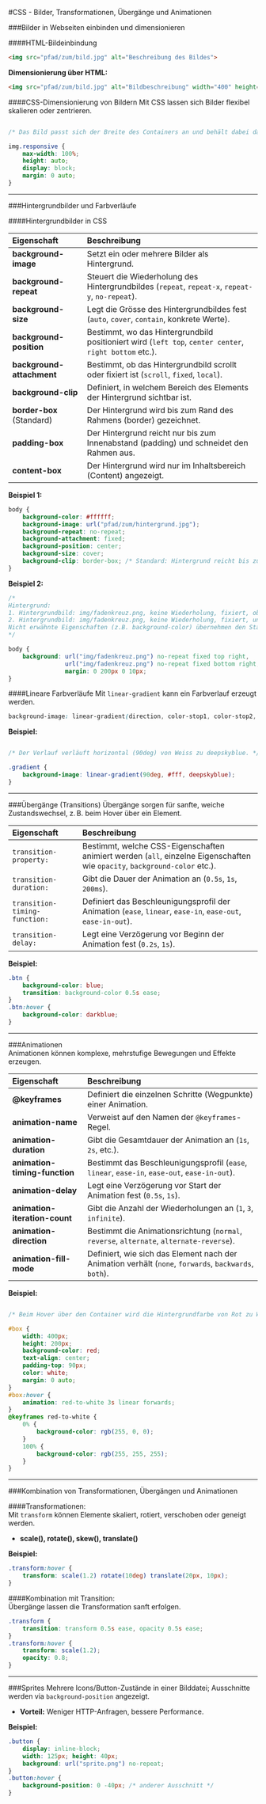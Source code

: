 #CSS - Bilder, Transformationen, Übergänge und Animationen


###Bilder in Webseiten einbinden und dimensionieren

####HTML-Bildeinbindung

```html
<img src="pfad/zum/bild.jpg" alt="Beschreibung des Bildes">
```    
    
**Dimensionierung über HTML:**    
```html
<img src="pfad/zum/bild.jpg" alt="Bildbeschreibung" width="400" height="300">
```

####CSS-Dimensionierung von Bildern
Mit CSS lassen sich Bilder flexibel skalieren oder zentrieren.

```css

/* Das Bild passt sich der Breite des Containers an und behält dabei das Seitenverhältnis (height: auto). */

img.responsive {
    max-width: 100%;
    height: auto;
    display: block;
    margin: 0 auto;
}
```

---

###Hintergrundbilder und Farbverläufe

####Hintergrundbilder in CSS

| Eigenschaft              | Beschreibung |
|:-------------------------|:------------|
| **background-image**     | Setzt ein oder mehrere Bilder als Hintergrund. |
| **background-repeat**    | Steuert die Wiederholung des Hintergrundbildes (`repeat`, `repeat-x`, `repeat-y`, `no-repeat`). |
| **background-size**      | Legt die Grösse des Hintergrundbildes fest (`auto`, `cover`, `contain`, konkrete Werte). |
| **background-position**  | Bestimmt, wo das Hintergrundbild positioniert wird (`left top`, `center center`, `right bottom` etc.). |
| **background-attachment** | Bestimmt, ob das Hintergrundbild scrollt oder fixiert ist (`scroll`, `fixed`, `local`). |
| **background-clip**      | Definiert, in welchem Bereich des Elements der Hintergrund sichtbar ist. |
| **border-box** (Standard) | Der Hintergrund wird bis zum Rand des Rahmens (border) gezeichnet. |
| **padding-box**          | Der Hintergrund reicht nur bis zum Innenabstand (padding) und schneidet den Rahmen aus. |
| **content-box**          | Der Hintergrund wird nur im Inhaltsbereich (Content) angezeigt. |

**Beispiel 1:**  
```css
body {
    background-color: #ffffff;
    background-image: url("pfad/zum/hintergrund.jpg");
    background-repeat: no-repeat;
    background-attachment: fixed;
    background-position: center;
    background-size: cover; 
    background-clip: border-box; /* Standard: Hintergrund reicht bis zum Rand des Rahmens */
}
```
**Beispiel 2:**  
```css
/* 
Hintergrund: 
1. Hintergrundbild: img/fadenkreuz.png, keine Wiederholung, fixiert, oben rechts
2. Hintergrundbild: img/fadenkreuz.png, keine Wiederholung, fixiert, unten rechts
Nicht erwähnte Eigenschaften (z.B. background-color) übernehmen den Standard 
*/

body {
	background: url("img/fadenkreuz.png") no-repeat fixed top right,
	            url("img/fadenkreuz.png") no-repeat fixed bottom right;
	            margin: 0 200px 0 10px;
}
```

####Lineare Farbverläufe
Mit `linear-gradient` kann ein Farbverlauf erzeugt werden.

```css
background-image: linear-gradient(direction, color-stop1, color-stop2, ...);
```

**Beispiel:**  
```css

/* Der Verlauf verläuft horizontal (90deg) von Weiss zu deepskyblue. */

.gradient {
    background-image: linear-gradient(90deg, #fff, deepskyblue);
}
```

---

###Übergänge (Transitions)
Übergänge sorgen für sanfte, weiche Zustandswechsel, z. B. beim Hover über ein Element.

| Eigenschaft                 | Beschreibung |
|:------------------------|:------------|
| `transition-property: `      | Bestimmt, welche CSS-Eigenschaften animiert werden (`all`, einzelne Eigenschaften wie `opacity`, `background-color` etc.). |
| `transition-duration: `      | Gibt die Dauer der Animation an (`0.5s`, `1s`, `200ms`). |
| `transition-timing-function: `  | Definiert das Beschleunigungsprofil der Animation (`ease`, `linear`, `ease-in`, `ease-out`, `ease-in-out`). |
| `transition-delay: `          | Legt eine Verzögerung vor Beginn der Animation fest (`0.2s`, `1s`). |


**Beispiel:**  
```css
.btn {
    background-color: blue;
    transition: background-color 0.5s ease;
}
.btn:hover {
    background-color: darkblue;
}

```

---

###Animationen  
Animationen können komplexe, mehrstufige Bewegungen und Effekte erzeugen.

| Eigenschaft                  | Beschreibung |
|:----------------------------|:------------|
| **@keyframes**               | Definiert die einzelnen Schritte (Wegpunkte) einer Animation. |
| **animation-name**           | Verweist auf den Namen der `@keyframes`-Regel. |
| **animation-duration**       | Gibt die Gesamtdauer der Animation an (`1s`, `2s`, etc.). |
| **animation-timing-function** | Bestimmt das Beschleunigungsprofil (`ease`, `linear`, `ease-in`, `ease-out`, `ease-in-out`). |
| **animation-delay**          | Legt eine Verzögerung vor Start der Animation fest (`0.5s`, `1s`). |
| **animation-iteration-count** | Gibt die Anzahl der Wiederholungen an (`1`, `3`, `infinite`). |
| **animation-direction**      | Bestimmt die Animationsrichtung (`normal`, `reverse`, `alternate`, `alternate-reverse`). |
| **animation-fill-mode**      | Definiert, wie sich das Element nach der Animation verhält (`none`, `forwards`, `backwards`, `both`). |

**Beispiel:**  
```css

/* Beim Hover über den Container wird die Hintergrundfarbe von Rot zu Weiß über 3 Sekunden animiert. */

#box {
    width: 400px;
    height: 200px;
    background-color: red;
    text-align: center;
    padding-top: 90px;
    color: white;
    margin: 0 auto;
}
#box:hover {
    animation: red-to-white 3s linear forwards;
}
@keyframes red-to-white {
    0% {
        background-color: rgb(255, 0, 0);
    }
    100% {
        background-color: rgb(255, 255, 255);
    }
}

```

---

###Kombination von Transformationen, Übergängen und Animationen

####Transformationen:  
Mit `transform` können Elemente skaliert, rotiert, verschoben oder geneigt werden.  
- **scale(), rotate(), skew(), translate()**  

**Beispiel:**  
```css
.transform:hover {
    transform: scale(1.2) rotate(10deg) translate(20px, 10px);
}

```

####Kombination mit Transition:  
Übergänge lassen die Transformation sanft erfolgen.

```css
.transform {
    transition: transform 0.5s ease, opacity 0.5s ease;
}
.transform:hover {
    transform: scale(1.2);
    opacity: 0.8;
}
```

---

###Sprites
Mehrere Icons/Button-Zustände in einer Bilddatei; Ausschnitte werden via `background-position` angezeigt.  
- **Vorteil:** Weniger HTTP-Anfragen, bessere Performance.

**Beispiel:**  
```css
.button {
    display: inline-block;
    width: 125px; height: 40px;
    background: url("sprite.png") no-repeat;
}
.button:hover {
    background-position: 0 -40px; /* anderer Ausschnitt */
}
```

